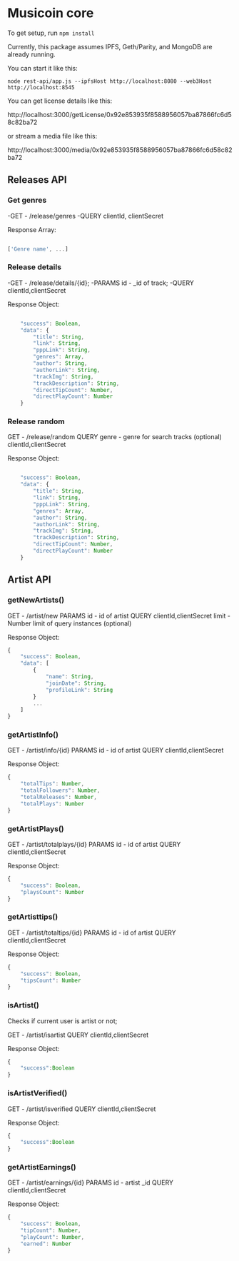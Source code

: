 Musicoin core
===============

To get setup, run `npm install`

Currently, this package assumes IPFS, Geth/Parity, and MongoDB are already running.  

You can start it like this:

`node rest-api/app.js --ipfsHost http://localhost:8080 --web3Host http://localhost:8545`

You can get license details like this:

http://localhost:3000/getLicense/0x92e853935f8588956057ba87866fc6d58c82ba72

or stream a media file like this:

http://localhost:3000/media/0x92e853935f8588956057ba87866fc6d58c82ba72

## Releases API

### Get genres

-GET - /release/genres
-QUERY 
	clientId, clientSecret

Response Array:
``` javascript

['Genre name', ...]

```

### Release details

-GET - /release/details/{id};
-PARAMS 
	id - _id of track;
-QUERY 
	clientId,clientSecret

Response Object: 
``` javascript

    "success": Boolean,
    "data": {
        "title": String,
        "link": String,
        "pppLink": String,
        "genres": Array,
        "author": String,
        "authorLink": String,
        "trackImg": String,
        "trackDescription": String,
        "directTipCount": Number,
        "directPlayCount": Number
    }

```

### Release random

GET - /release/random
QUERY 
	genre - genre for search tracks (optional)
	clientId,clientSecret

Response Object: 
``` javascript

    "success": Boolean,
    "data": {
        "title": String,
        "link": String,
        "pppLink": String,
        "genres": Array,
        "author": String,
        "authorLink": String,
        "trackImg": String,
        "trackDescription": String,
        "directTipCount": Number,
        "directPlayCount": Number
    }

```

## Artist API


### getNewArtists()
GET - /artist/new
PARAMS 
	id - id of artist
QUERY 
	clientId,clientSecret
	limit - Number limit of query instances (optional)

Response Object: 
``` javascript
{
    "success": Boolean,
    "data": [
		{
			"name": String,
            "joinDate": String,
            "profileLink": String
		}
		...
    ]
}
```

### getArtistInfo()

GET - /artist/info/{id}
PARAMS 
	id - id of artist
QUERY 
	clientId,clientSecret

Response Object: 
``` javascript
{
    "totalTips": Number,
    "totalFollowers": Number,
    "totalReleases": Number,
    "totalPlays": Number
}
```
### getArtistPlays()

GET - /artist/totalplays/{id}
PARAMS 
	id - id of artist
QUERY 
	clientId,clientSecret

Response Object: 
``` javascript
{
    "success": Boolean,
    "playsCount": Number
}
```
### getArtisttips()

GET - /artist/totaltips/{id}
PARAMS 
	id - id of artist
QUERY 
	clientId,clientSecret

Response Object: 
``` javascript
{
    "success": Boolean,
    "tipsCount": Number
}
```
### isArtist()

Checks if current user is artist or not;

GET - /artist/isartist
QUERY 
	clientId,clientSecret

Response Object: 
``` javascript
{
	"success":Boolean
}
```

### isArtistVerified()
GET - /artist/isverified
QUERY 
	clientId,clientSecret

Response Object: 
``` javascript
{
	"success":Boolean
}
```
### getArtistEarnings()

GET - /artist/earnings/{id}
PARAMS
	id - artist _id
QUERY 
	clientId,clientSecret

Response Object: 
``` javascript
{
    "success": Boolean,
    "tipCount": Number,
    "playCount": Number,
    "earned": Number
}
```
